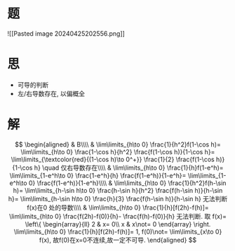 # 题

![[Pasted image 20240425202556.png]]

# 思

- 可导的判断
- 左/右导数存在, 以偏概全

# 解

$$
\begin{aligned}
	& B\\\\
	& \lim\limits_{h\to 0} \frac{1}{h^2}f(1-\cos h)=
	\lim\limits_{h\to 0} \frac{1-\cos h}{h^2} \frac{f(1-\cos h)}{1-\cos h}= 
	\lim\limits_{\textcolor{red}{(1-\cos h)\to 0^+}} \frac{1}{2} \frac{f(1-\cos h)}{1-\cos h} \quad 仅右导数存在\\\\
	& \lim\limits_{h\to 0} \frac{1}{h}f(1-e^h)=
	\lim\limits_{1-e^h\to 0} \frac{1-e^h}{h} \frac{f(1-e^h)}{1-e^h}=
	\lim\limits_{1-e^h\to 0} \frac{f(1-e^h)}{1-e^h}\\\\
	& \lim\limits_{h\to 0} \frac{1}{h^2}f(h-\sin h)= 
	\lim\limits_{h-\sin h\to 0} \frac{h-\sin h}{h^2} \frac{f(h-\sin h)}{h-\sin h}=
	\lim\limits_{h-\sin h\to 0} \frac{h}{3} \frac{f(h-\sin h)}{h-\sin h} 无法判断f(x)在0 处的导数\\\\
	& \lim\limits_{h\to 0} \frac{1}{h}[f(2h)-f(h)]=
	\lim\limits_{h\to 0} \frac{f(2h)-f(0)}{h}- \frac{f(h)-f(0)}{h} 无法判断.
	取 f(x)= \left\{
	\begin{array}{ll}
	 2 & x= 0\\
	 x & x\not= 0
	\end{array}
	\right.
	\lim\limits_{h\to 0} \frac{1}{h}[f(2h)-f(h)]= 1,
	f(0)\not=  \lim\limits_{x\to 0} f(x), 
	故f(0)在x=0不连续,故一定不可导.
\end{aligned}
$$
